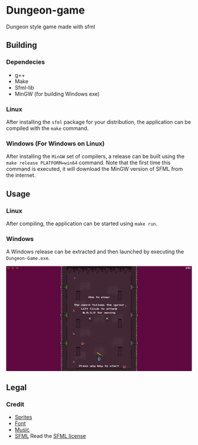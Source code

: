 # Dungeon-game
Dungeon style game made with sfml

## Building

### Dependecies
- g++
- Make
- Sfml-lib
- MinGW (for building Windows exe)

### Linux
After installing the `sfml` package for your distribution, the application can be compiled with the `make` command.

### Windows (For Windows on Linux)
After installing the `MinGW` set of compilers, a release can be built using the `make release PLATFORM=win64` command. Note that the first time this command is executed, it will download the MinGW version of SFML from the internet.

## Usage
### Linux
After compiling, the application can be started using `make run`.

### Windows
A Windows release can be extracted and then launched by executing the `Dungeon-Game.exe`.

![Tutorial screen](https://github.com/SharkAce/Dungeon-game/blob/main/screenshots/2024-06-12_18.png?raw=true)

## Legal

### Credit
- [Sprites](https://www.0x72.itch.io/16x16-dungeon-tileset)
- [Font](https://www.1001fonts.com/arcadeclassic-font.html)
- [Music](https://www.pond5.com/royalty-free-music/item/33253562-dungeon)
- [SFML](https://www.sfml-dev.org)
    Read the [SFML license](https://www.sfml-dev.org/license.php)